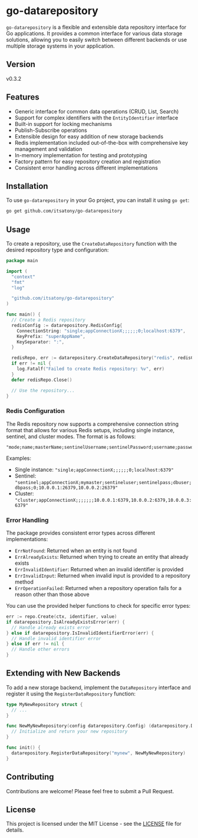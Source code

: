 # go-datarepository

`go-datarepository` is a flexible and extensible data repository interface for Go applications. It provides a common interface for various data storage solutions, allowing you to easily switch between different backends or use multiple storage systems in your application.

## Version

v0.3.2

## Features

- Generic interface for common data operations (CRUD, List, Search)
- Support for complex identifiers with the `EntityIdentifier` interface
- Built-in support for locking mechanisms
- Publish-Subscribe operations
- Extensible design for easy addition of new storage backends
- Redis implementation included out-of-the-box with comprehensive key management and validation
- In-memory implementation for testing and prototyping
- Factory pattern for easy repository creation and registration
- Consistent error handling across different implementations

## Installation

To use `go-datarepository` in your Go project, you can install it using `go get`:

```bash
go get github.com/itsatony/go-datarepository
```

## Usage

To create a repository, use the `CreateDataRepository` function with the desired repository type and configuration:

```go
package main

import (
  "context"
  "fmt"
  "log"

  "github.com/itsatony/go-datarepository"
)

func main() {
  // Create a Redis repository
  redisConfig := datarepository.RedisConfig{
    ConnectionString: "single;appConnectionX;;;;;;0;localhost:6379",
    KeyPrefix: "superAppName",
    KeySeparator: ":",
  }

  redisRepo, err := datarepository.CreateDataRepository("redis", redisConfig)
  if err != nil {
    log.Fatalf("Failed to create Redis repository: %v", err)
  }
  defer redisRepo.Close()

  // Use the repository...
}
```

### Redis Configuration

The Redis repository now supports a comprehensive connection string format that allows for various Redis setups, including single instance, sentinel, and cluster modes. The format is as follows:

```text
"mode;name;masterName;sentinelUsername;sentinelPassword;username;password;dbIndex;addr1,addr2,addr3,..."
```

Examples:

- Single instance: `"single;appConnectionX;;;;;;0;localhost:6379"`
- Sentinel: `"sentinel;appConnectionX;mymaster;sentineluser;sentinelpass;dbuser;dbpass;0;10.0.0.1:26379,10.0.0.2:26379"`
- Cluster: `"cluster;appConnectionX;;;;;;;10.0.0.1:6379,10.0.0.2:6379,10.0.0.3:6379"`

### Error Handling

The package provides consistent error types across different implementations:

- `ErrNotFound`: Returned when an entity is not found
- `ErrAlreadyExists`: Returned when trying to create an entity that already exists
- `ErrInvalidIdentifier`: Returned when an invalid identifier is provided
- `ErrInvalidInput`: Returned when invalid input is provided to a repository method
- `ErrOperationFailed`: Returned when a repository operation fails for a reason other than those above

You can use the provided helper functions to check for specific error types:

```go
err := repo.Create(ctx, identifier, value)
if datarepository.IsAlreadyExistsError(err) {
  // Handle already exists error
} else if datarepository.IsInvalidIdentifierError(err) {
  // Handle invalid identifier error
} else if err != nil {
  // Handle other errors
}
```

## Extending with New Backends

To add a new storage backend, implement the `DataRepository` interface and register it using the `RegisterDataRepository` function:

```go
type MyNewRepository struct {
  // ...
}

func NewMyNewRepository(config datarepository.Config) (datarepository.DataRepository, error) {
  // Initialize and return your new repository
}

func init() {
  datarepository.RegisterDataRepository("mynew", NewMyNewRepository)
}
```

## Contributing

Contributions are welcome! Please feel free to submit a Pull Request.

## License

This project is licensed under the MIT License - see the [LICENSE](LICENSE) file for details.
